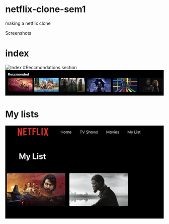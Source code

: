 # netflix-clone-sem1
making a netflix clone 

Screenshots
# index 
![Index](./Assets/Screenshot%202023-08-15%20at%2014.33.29.png)
#Reccmondations section 
![Index](./Assets/Screenshot%202023-08-15%20at%2014.36.00.png)

# My lists 
![MyLists](/Assets/Screenshot%202023-08-15%20at%2014.36.58.png)

